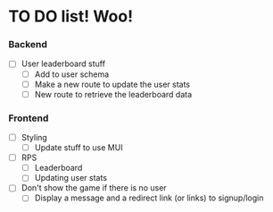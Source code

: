 # TO DO list! Woo!

### Backend

- [ ] User leaderboard stuff
  - [ ] Add to user schema
  - [ ] Make a new route to update the user stats
  - [ ] New route to retrieve the leaderboard data

### Frontend

- [ ] Styling
  - [ ] Update stuff to use MUI
- [ ] RPS
  - [ ] Leaderboard
  - [ ] Updating user stats
- [ ] Don't show the game if there is no user
  - [ ] Display a message and a redirect link (or links) to signup/login
